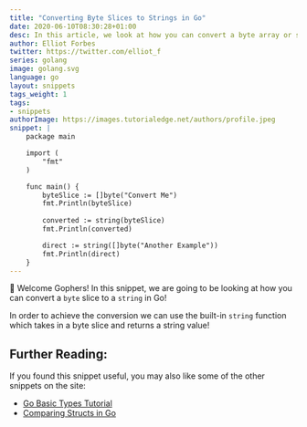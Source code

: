 ```yaml
---
title: "Converting Byte Slices to Strings in Go"
date: 2020-06-10T08:30:28+01:00
desc: In this article, we look at how you can convert a byte array or slice in Go to a string value.
author: Elliot Forbes
twitter: https://twitter.com/elliot_f
series: golang
image: golang.svg
language: go
layout: snippets
tags_weight: 1
tags:
- snippets
authorImage: https://images.tutorialedge.net/authors/profile.jpeg
snippet: |
    package main

    import (
        "fmt"
    )

    func main() {
        byteSlice := []byte("Convert Me")
        fmt.Println(byteSlice)
        
        converted := string(byteSlice)
        fmt.Println(converted)

        direct := string([]byte("Another Example"))
        fmt.Println(direct)
    }
---
```


👋 Welcome Gophers! In this snippet, we are going to be looking at how you can convert a `byte` slice to a `string` in Go!

In order to achieve the conversion we can use the built-in `string` function which takes in a byte slice and returns a string value!

## Further Reading:

If you found this snippet useful, you may also like some of the other snippets on the site:

* [Go Basic Types Tutorial](/golang/go-basic-types-tutorial/)
* [Comparing Structs in Go](/golang/snippets/comparing-structs-in-go/)
